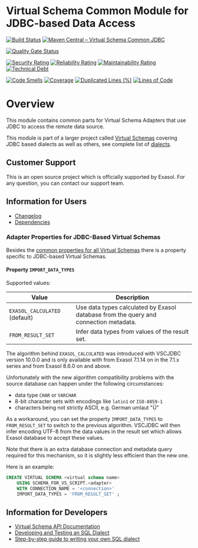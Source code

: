 # Virtual Schema Common Module for JDBC-based Data Access

[![Build Status](https://github.com/exasol/virtual-schema-common-jdbc/actions/workflows/ci-build.yml/badge.svg)](https://github.com/exasol/virtual-schema-common-jdbc/actions/workflows/ci-build.yml)
[![Maven Central – Virtual Schema Common JDBC](https://img.shields.io/maven-central/v/com.exasol/virtual-schema-common-jdbc)](https://search.maven.org/artifact/com.exasol/virtual-schema-common-jdbc)

[![Quality Gate Status](https://sonarcloud.io/api/project_badges/measure?project=com.exasol%3Avirtual-schema-common-jdbc&metric=alert_status)](https://sonarcloud.io/dashboard?id=com.exasol%3Avirtual-schema-common-jdbc)

[![Security Rating](https://sonarcloud.io/api/project_badges/measure?project=com.exasol%3Avirtual-schema-common-jdbc&metric=security_rating)](https://sonarcloud.io/dashboard?id=com.exasol%3Avirtual-schema-common-jdbc)
[![Reliability Rating](https://sonarcloud.io/api/project_badges/measure?project=com.exasol%3Avirtual-schema-common-jdbc&metric=reliability_rating)](https://sonarcloud.io/dashboard?id=com.exasol%3Avirtual-schema-common-jdbc)
[![Maintainability Rating](https://sonarcloud.io/api/project_badges/measure?project=com.exasol%3Avirtual-schema-common-jdbc&metric=sqale_rating)](https://sonarcloud.io/dashboard?id=com.exasol%3Avirtual-schema-common-jdbc)
[![Technical Debt](https://sonarcloud.io/api/project_badges/measure?project=com.exasol%3Avirtual-schema-common-jdbc&metric=sqale_index)](https://sonarcloud.io/dashboard?id=com.exasol%3Avirtual-schema-common-jdbc)

[![Code Smells](https://sonarcloud.io/api/project_badges/measure?project=com.exasol%3Avirtual-schema-common-jdbc&metric=code_smells)](https://sonarcloud.io/dashboard?id=com.exasol%3Avirtual-schema-common-jdbc)
[![Coverage](https://sonarcloud.io/api/project_badges/measure?project=com.exasol%3Avirtual-schema-common-jdbc&metric=coverage)](https://sonarcloud.io/dashboard?id=com.exasol%3Avirtual-schema-common-jdbc)
[![Duplicated Lines (%)](https://sonarcloud.io/api/project_badges/measure?project=com.exasol%3Avirtual-schema-common-jdbc&metric=duplicated_lines_density)](https://sonarcloud.io/dashboard?id=com.exasol%3Avirtual-schema-common-jdbc)
[![Lines of Code](https://sonarcloud.io/api/project_badges/measure?project=com.exasol%3Avirtual-schema-common-jdbc&metric=ncloc)](https://sonarcloud.io/dashboard?id=com.exasol%3Avirtual-schema-common-jdbc)

# Overview

This module contains common parts for Virtual Schema Adapters that use JDBC to access the remote data source.

This module is part of a larger project called [Virtual Schemas](https://github.com/exasol/virtual-schemas) covering JDBC based dialects as well as others, see complete list of [dialects](https://github.com/exasol/virtual-schemas/blob/main/doc/user-guide/dialects.md).


## Customer Support

This is an open source project which is officially supported by Exasol. For any question, you can contact our support team.

## Information for Users

* [Changelog](doc/changes/changelog.md)
* [Dependencies](dependencies.md)

### Adapter Properties for JDBC-Based Virtual Schemas

Besides the [common properties for all Virtual Schemas](https://docs.exasol.com/db/latest/database_concepts/virtual_schema/adapter_properties.htm#VirtualSchemaProperties) there is a property specific to JDBC-based Virtual Schemas.

#### Property `IMPORT_DATA_TYPES`

Supported values:

| Value                         | Description                                                                          |
|-------------------------------|--------------------------------------------------------------------------------------|
| `EXASOL_CALCULATED` (default) | Use data types calculated by Exasol database from the query and connection metadata. |
| `FROM_RESULT_SET`             | Infer data types from values of the result set.                                      |

The algorithm behind `EXASOL_CALCULATED` was introduced with VSCJDBC version 10.0.0 and is only available with from Exasol 7.1.14 on in the 7.1.x series and from Exasol 8.6.0 on and above.

Unfortunately with the new algorithm compatibility problems with the source database can happen under the following circumstances:

* data type `CHAR` or `VARCHAR`
* 8-bit character sets with encodings like `latin1` or `ISO-8859-1`
* characters being not strictly ASCII, e.g. German umlaut "Ü"

As a workaround, you can set the property `IMPORT_DATA_TYPES` to `FROM_RESULT_SET` to switch to the previous algorithm. VSCJDBC will then infer encoding UTF-8 from the data values in the result set which allows Exasol database to accept these values.

Note that there is an extra database connection and metadata query required for this mechanism, so it is slightly less efficient than the new one.

Here is an example:

```sql
CREATE VIRTUAL SCHEMA <virtual schema name>
    USING SCHEMA_FOR_VS_SCRIPT.<adapter>
    WITH CONNECTION_NAME = '<connection>'
    IMPORT_DATA_TYPES = 'FROM_RESULT_SET' ;
```

## Information for Developers

* [Virtual Schema API Documentation][vs-api]
* [Developing and Testing an SQL Dialect](doc/development/developing_a_dialect.md)
* [Step-by-step guide to writing your own SQL dialect](doc/development/step_by_step_guide_to_writing_your_own_dialect.md)

[vs-api]: https://github.com/exasol/virtual-schema-common-java/blob/main/doc/development/api/virtual_schema_api.md